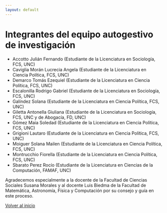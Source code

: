 ```yaml
---
layout: default
---
```


# Integrantes del equipo autogestivo de investigación

- Accotto Julián Fernando (Estudiante de la Licenciatura en Sociología, FCS, UNC)
- Caviglia Morán Lucrecia Angela (Estudiante de la Licenciatura en Ciencia Política, FCS, UNC)
- Demarco Tomás Ezequiel (Estudiante de la Licenciatura en Ciencia Política, FCS, UNC)
- Escalonilla Rodrigo Gabriel (Estudiante de la Licenciatura en Sociología, FCS, UNC)
- Galíndez Solana (Estudiante de la Licenciatura en Ciencia Política, FCS, UNC)
- Giletta Antonella Giuliana (Estudiante de la Licenciatura en Sociología, FCS, UNC y de Abogacía, FD, UNC)
- Gómez Maia Soledad (Estudiante de la Licenciatura en Ciencia Política, FCS, UNC)
- Grigioni Lautaro (Estudiante de la Licenciatura en Ciencia Política, FCS, UNC)
- Moiguer Solana Mailen (Estudiante de la Licenciatura en Ciencia Política, FCS, UNC)
- Montrucchio Fiorella (Estudiante de la Licenciatura en Ciencia Política, FCS, UNC)
- Sbarato Perez Rocío (Estudiante de la Licenciatura en Ciencias de la Computación, FAMAF, UNC)

Agradecemos especialmente a la docente de la Facultad de Ciencias Sociales Susana Morales y al docente Luis Biedma de la Facultad de Matemática, Astronomía, Física y Computación por su consejo y guía en este proceso.

<a href="./index.html" class="btn-home">
    <i class="fa fa-long-arrow-left"></i> Volver al inicio
</a>